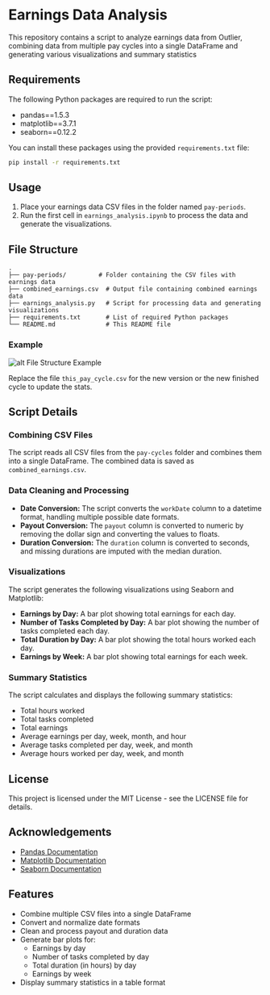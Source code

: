 # Earnings Data Analysis

This repository contains a script to analyze earnings data from Outlier, combining data from multiple pay cycles into a single DataFrame and generating various visualizations and summary statistics

## Requirements

The following Python packages are required to run the script:

- pandas==1.5.3
- matplotlib==3.7.1
- seaborn==0.12.2

You can install these packages using the provided `requirements.txt` file:

```bash
pip install -r requirements.txt
```

## Usage

1. Place your earnings data CSV files in the folder named `pay-periods`.
2. Run the first cell in `earnings_analysis.ipynb` to process the data and generate the visualizations.

## File Structure

```
.
├── pay-periods/         # Folder containing the CSV files with earnings data
├── combined_earnings.csv  # Output file containing combined earnings data
├── earnings_analysis.py   # Script for processing data and generating visualizations
├── requirements.txt       # List of required Python packages
└── README.md              # This README file
```
### Example
![alt File Structure Example](https://i.imgur.com/NTtPlpP.png)

Replace the file `this_pay_cycle.csv` for the new version or the new finished cycle to update the stats.

## Script Details

### Combining CSV Files

The script reads all CSV files from the `pay-cycles` folder and combines them into a single DataFrame. The combined data is saved as `combined_earnings.csv`.

### Data Cleaning and Processing

- **Date Conversion:** The script converts the `workDate` column to a datetime format, handling multiple possible date formats.
- **Payout Conversion:** The `payout` column is converted to numeric by removing the dollar sign and converting the values to floats.
- **Duration Conversion:** The `duration` column is converted to seconds, and missing durations are imputed with the median duration.

### Visualizations

The script generates the following visualizations using Seaborn and Matplotlib:

- **Earnings by Day:** A bar plot showing total earnings for each day.
- **Number of Tasks Completed by Day:** A bar plot showing the number of tasks completed each day.
- **Total Duration by Day:** A bar plot showing the total hours worked each day.
- **Earnings by Week:** A bar plot showing total earnings for each week.

### Summary Statistics

The script calculates and displays the following summary statistics:

- Total hours worked
- Total tasks completed
- Total earnings
- Average earnings per day, week, month, and hour
- Average tasks completed per day, week, and month
- Average hours worked per day, week, and month

## License

This project is licensed under the MIT License - see the LICENSE file for details.

## Acknowledgements

- [Pandas Documentation](https://pandas.pydata.org/pandas-docs/stable/)
- [Matplotlib Documentation](https://matplotlib.org/stable/contents.html)
- [Seaborn Documentation](https://seaborn.pydata.org/)

## Features

- Combine multiple CSV files into a single DataFrame
- Convert and normalize date formats
- Clean and process payout and duration data
- Generate bar plots for:
  - Earnings by day
  - Number of tasks completed by day
  - Total duration (in hours) by day
  - Earnings by week
- Display summary statistics in a table format